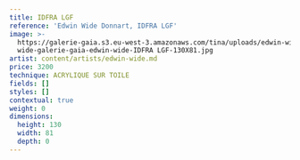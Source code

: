 ```yaml
---
title: IDFRA LGF
reference: 'Edwin Wide Donnart, IDFRA LGF'
image: >-
  https://galerie-gaia.s3.eu-west-3.amazonaws.com/tina/uploads/edwin-wide-donnart/galerie-gaia-edwin
  wide-galerie-gaia-edwin-wide-IDFRA LGF-130X81.jpg
artist: content/artists/edwin-wide.md
price: 3200
technique: ACRYLIQUE SUR TOILE
fields: []
styles: []
contextual: true
weight: 0
dimensions:
  height: 130
  width: 81
  depth: 0
---
```


